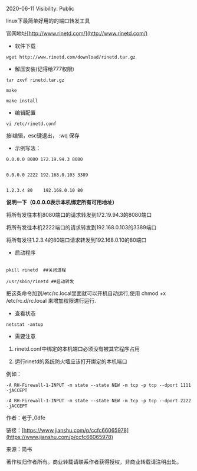 2020-06-11
Visibility: Public



linux下最简单好用的的端口转发工具


官网地址[http://www.rinetd.com/](http://www.rinetd.com/)




- 软件下载   
```
wget http://www.rinetd.com/download/rinetd.tar.gz
```


- 解压安装(记得给777权限)

```
tar zxvf rinetd.tar.gz

make

make install

```

- 编辑配置

```
vi /etc/rinetd.conf

```
按i编辑，esc键退出， :wq 保存



- 示例写法：

```
0.0.0.0 8080 172.19.94.3 8080


0.0.0.0 2222 192.168.0.103 3389


1.2.3.4 80    192.168.0.10 80
```


**说明一下（0.0.0.0表示本机绑定所有可用地址）**


将所有发往本机8080端口的请求转发到172.19.94.3的8080端口

将所有发往本机2222端口的请求转发到192.168.0.103的3389端口

将所有发往1.2.3.4的80端口请求转发到192.168.0.10的80端口


- 启动程序
```

pkill rinetd  ##关闭进程

/usr/sbin/rinetd ##启动转发

```


把这条命令加到/etc/rc.local里面就可以开机自动运行,使用 chmod +x /etc/rc.d/rc.local 来增加权限进行运行.



- 查看状态


```
netstat -antup
```

- 需要注意

1. rinetd.conf中绑定的本机端口必须没有被其它程序占用

2. 运行rinetd的系统防火墙应该打开绑定的本机端口


例如：

```
-A RH-Firewall-1-INPUT -m state --state NEW -m tcp -p tcp --dport 1111 -jACCEPT

-A RH-Firewall-1-INPUT -m state --state NEW -m tcp -p tcp --dport 2222 -jACCEPT

```

作者：老于_0dfe

链接：[https://www.jianshu.com/p/ccfc66065978](https://www.jianshu.com/p/ccfc66065978)

来源：简书

著作权归作者所有。商业转载请联系作者获得授权，非商业转载请注明出处。